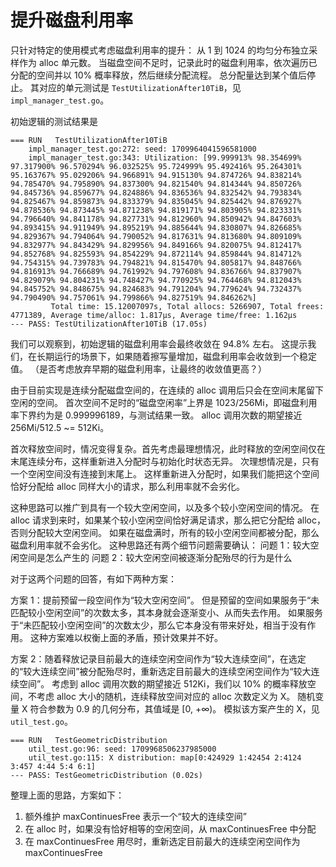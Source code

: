 # 提升磁盘利用率

只针对特定的使用模式考虑磁盘利用率的提升：
从 1 到 1024 的均匀分布独立采样作为 alloc 单元数。
当磁盘空间不足时，记录此时的磁盘利用率，依次遍历已分配的空间并以 10% 概率释放，然后继续分配流程。
总分配量达到某个值后停止。
其对应的单元测试是 `TestUtilizationAfter10TiB`，见 `impl_manager_test.go`。

初始逻辑的测试结果是

```
=== RUN   TestUtilizationAfter10TiB
    impl_manager_test.go:272: seed: 1709964041596581000
    impl_manager_test.go:343: Utilization: [99.999913% 98.354699% 97.317900% 96.570294% 96.032525% 95.724999% 95.492416% 95.264301% 95.163767% 95.029206% 94.966891% 94.915130% 94.874726% 94.838214% 94.785470% 94.795890% 94.837300% 94.821540% 94.814344% 94.850726% 94.845736% 94.859677% 94.824886% 94.836536% 94.832542% 94.793834% 94.825467% 94.859873% 94.833379% 94.835045% 94.825442% 94.876927% 94.878536% 94.873445% 94.871238% 94.819171% 94.803905% 94.823331% 94.796640% 94.841178% 94.827731% 94.812960% 94.850942% 94.847603% 94.893415% 94.911949% 94.895219% 94.885644% 94.830807% 94.826685% 94.829367% 94.794064% 94.790052% 94.817631% 94.813680% 94.809109% 94.832977% 94.843429% 94.829956% 94.849166% 94.820075% 94.812417% 94.852768% 94.825593% 94.854229% 94.872114% 94.859844% 94.814712% 94.754315% 94.739783% 94.794821% 94.815470% 94.805817% 94.848766% 94.816913% 94.766689% 94.761992% 94.797608% 94.836766% 94.837907% 94.829079% 94.804231% 94.748427% 94.770925% 94.764468% 94.812043% 94.845752% 94.848675% 94.824683% 94.791204% 94.779624% 94.732437% 94.790490% 94.757061% 94.799866% 94.827519% 94.846262%]
         Total time: 15.12007097s, Total allocs: 5266907, Total frees: 4771389, Average time/alloc: 1.817µs, Average time/free: 1.162µs
--- PASS: TestUtilizationAfter10TiB (17.05s)
```

我们可以观察到，初始逻辑的磁盘利用率会最终收敛在 94.8% 左右。
这提示我们，在长期运行的场景下，如果随着擦写量增加，磁盘利用率会收敛到一个稳定值。
（是否考虑放弃早期的磁盘利用率，让最终的收敛值更高？）

由于目前实现是连续分配磁盘空间的，在连续的 alloc 调用后只会在空间末尾留下空闲的空间。
首次空间不足时的“磁盘空闲率”上界是 1023/256Mi，即磁盘利用率下界约为是 0.999996189，与测试结果一致。
alloc 调用次数的期望接近 256Mi/512.5 ~= 512Ki。

首次释放空间时，情况变得复杂。首先考虑最理想情况，此时释放的空闲空间仅在末尾连续分布，这样重新进入分配时与初始化时状态无异。
次理想情况是，只有一个空闲空间没有连接到末尾上。
这样重新进入分配时，如果我们能把这个空间恰好分配给 alloc 同样大小的请求，那么利用率就不会劣化。

这种思路可以推广到具有一个较大空闲空间，以及多个较小空闲空间的情况。
在 alloc 请求到来时，如果某个较小空闲空间恰好满足请求，那么把它分配给 alloc，否则分配较大空闲空间。
如果在磁盘满时，所有的较小空闲空间都被分配，那么磁盘利用率就不会劣化。
这种思路还有两个细节问题需要确认：
问题 1：较大空闲空间是怎么产生的
问题 2：较大空闲空间被逐渐分配殆尽的行为是什么

对于这两个问题的回答，有如下两种方案：

方案 1：提前预留一段空间作为“较大空闲空间”。
但是预留的空间如果服务于“未匹配较小空闲空间”的次数太多，其本身就会逐渐变小、从而失去作用。
如果服务于“未匹配较小空闲空间”的次数太少，那么它本身没有带来好处，相当于没有作用。
这种方案难以权衡上面的矛盾，预计效果并不好。

方案 2：随着释放记录目前最大的连续空闲空间作为“较大连续空间”，在选定的“较大连续空间”被分配殆尽时，重新选定目前最大的连续空闲空间作为“较大连续空间”。
考虑到 alloc 调用次数的期望接近 512Ki，我们以 10% 的概率释放空间，不考虑 alloc 大小的随机，连续释放空间对应的 alloc 次数定义为 X。
随机变量 X 符合参数为 0.9 的几何分布，其值域是 [0, +∞)。
模拟该方案产生的 X，见 `util_test.go`。

```
=== RUN   TestGeometricDistribution
    util_test.go:96: seed: 1709968506237985000
    util_test.go:115: X distribution: map[0:424929 1:42454 2:4124 3:457 4:44 5:4 6:1]
--- PASS: TestGeometricDistribution (0.02s)
```

整理上面的思路，方案如下：

1. 额外维护 maxContinuesFree 表示一个“较大的连续空间”
2. 在 alloc 时，如果没有恰好相等的空闲空间，从 maxContinuesFree 中分配
3. 在 maxContinuesFree 用尽时，重新选定目前最大的连续空闲空间作为 maxContinuesFree
